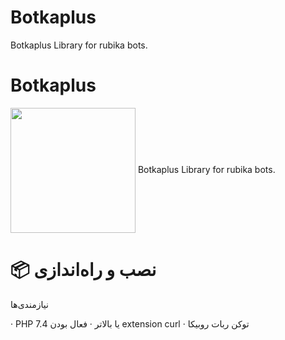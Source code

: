 # Botkaplus
Botkaplus Library for rubika bots.



# Botkaplus
  <img align="center" width="200" height="200" src="https://rubika.ir/static/images/logo.svg"/>
Botkaplus Library for rubika bots.

# 📦 نصب و راه‌اندازی

نیازمندی‌ها

· PHP 7.4 یا بالاتر
· فعال بودن extension curl
· توکن ربات روبیکا
